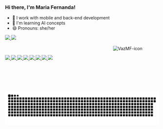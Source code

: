 ### Hi there, I'm Maria Fernanda!

- 🔭 I work with mobile and back-end development
- 🌱 I'm learning AI concepts
- 😄 Pronouns: she/her

 <div>
  <a href="https://github.com/VazMF">
  <img height="180em" src="https://github-readme-stats.vercel.app/api?username=VazMF&show_icons=true&theme=dracula&include_all_commits=true&count_private=true"/>
  <img height="180em" src="https://github-readme-stats.vercel.app/api/top-langs/?username=VazMF&layout=compact&langs_count=7&theme=dracula"/>
</div>
 
 <div style="display: inline_block"><br>
  <img align="right" alt="VazMF-icon" height="150" width="150" src="https://cdn.discordapp.com/attachments/566740682488938536/873780315808727080/vaz-mf-icon.gif">
  
  ##
  
<div>
 <img src="https://img.shields.io/badge/Python-3776AB?style=for-the-badge&logo=python&logoColor=white">
 <img src="https://img.shields.io/badge/Dart-0175C2?style=for-the-badge&logo=dart&logoColor=white">
 <img src="https://img.shields.io/badge/JavaScript-F7DF1E?style=for-the-badge&logo=javascript&logoColor=black">
 <img src="https://img.shields.io/badge/HTML5-E34F26?style=for-the-badge&logo=html5&logoColor=white">
 <img src="https://img.shields.io/badge/Java-ED8B00?style=for-the-badge&logo=java&logoColor=white">
 <img src="https://img.shields.io/badge/Flutter-02569B?style=for-the-badge&logo=flutter&logoColor=white">
 <img src="https://img.shields.io/badge/Node.js-43853D?style=for-the-badge&logo=node.js&logoColor=white">
 <img src="https://img.shields.io/badge/Ubuntu-E95420?style=for-the-badge&logo=ubuntu&logoColor=white">

 ![Snake animation](https://github.com/VazMF/VazMF/blob/output/github-contribution-grid-snake.svg)
    
</div>
